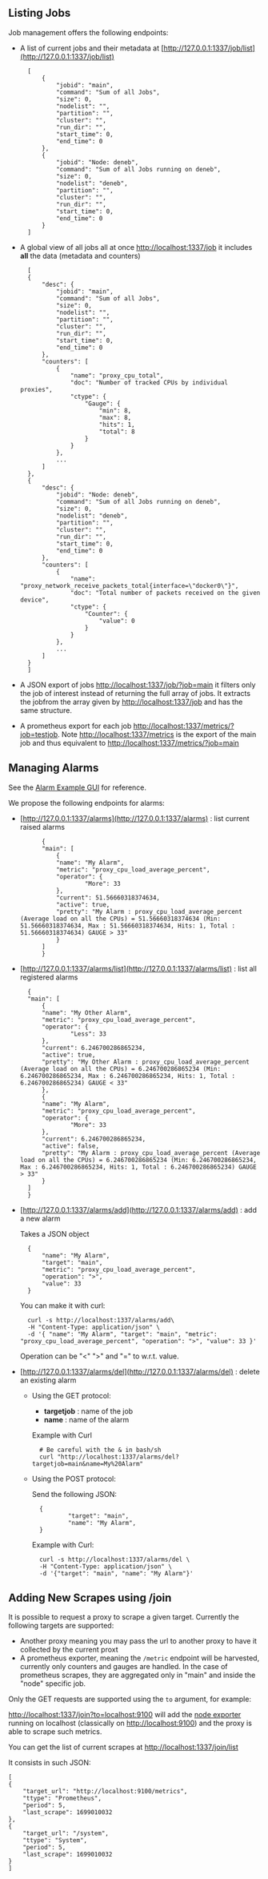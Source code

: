 ## Listing Jobs

Job management offers the following endpoints:

- A list of current jobs and their metadata at [http://127.0.0.1:1337/job/list](http://127.0.0.1:1337/job/list)

		[
			{
				"jobid": "main",
				"command": "Sum of all Jobs",
				"size": 0,
				"nodelist": "",
				"partition": "",
				"cluster": "",
				"run_dir": "",
				"start_time": 0,
				"end_time": 0
			},
			{
				"jobid": "Node: deneb",
				"command": "Sum of all Jobs running on deneb",
				"size": 0,
				"nodelist": "deneb",
				"partition": "",
				"cluster": "",
				"run_dir": "",
				"start_time": 0,
				"end_time": 0
			}
		]

- A global view of all jobs all at once [http://localhost:1337/job](http://localhost:1337/job) it includes **all** the data (metadata and counters)


		[
		{
			"desc": {
				"jobid": "main",
				"command": "Sum of all Jobs",
				"size": 0,
				"nodelist": "",
				"partition": "",
				"cluster": "",
				"run_dir": "",
				"start_time": 0,
				"end_time": 0
			},
			"counters": [
				{
					"name": "proxy_cpu_total",
					"doc": "Number of tracked CPUs by individual proxies",
					"ctype": {
						"Gauge": {
							"min": 8,
							"max": 8,
							"hits": 1,
							"total": 8
						}
					}
				},
				...
			]
		},
		{
			"desc": {
				"jobid": "Node: deneb",
				"command": "Sum of all Jobs running on deneb",
				"size": 0,
				"nodelist": "deneb",
				"partition": "",
				"cluster": "",
				"run_dir": "",
				"start_time": 0,
				"end_time": 0
			},
			"counters": [
				{
					"name": "proxy_network_receive_packets_total{interface=\"docker0\"}",
					"doc": "Total number of packets received on the given device",
					"ctype": {
						"Counter": {
							"value": 0
						}
					}
				},
				...
			]
		}
		]

- A JSON export of jobs [http://localhost:1337/job/?job=main](http://localhost:1337/job/?job=main) it filters only the job of interest instead of returning the full array of jobs. It extracts the jobfrom the array given by [http://localhost:1337/job](http://localhost:1337/job) and has the same structure.


- A prometheus export for each job [http://localhost:1337/metrics/?job=testjob](http://localhost:1337/metrics/?job=testjob). Note [http://localhost:1337/metrics](http://localhost:1337/metrics) is the export of the main job and thus equivalent to [http://localhost:1337/metrics/?job=main](http://localhost:1337/metrics/?job=main)


## Managing Alarms

See the [Alarm Example GUI](/alarms.html) for reference.

We propose the following endpoints for alarms:

- [http://127.0.0.1:1337/alarms](http://127.0.0.1:1337/alarms) : list current raised alarms


			{
			"main": [
				{
				"name": "My Alarm",
				"metric": "proxy_cpu_load_average_percent",
				"operator": {
						"More": 33
				},
				"current": 51.56660318374634,
				"active": true,
				"pretty": "My Alarm : proxy_cpu_load_average_percent (Average load on all the CPUs) = 51.56660318374634 (Min: 51.56660318374634, Max : 51.56660318374634, Hits: 1, Total : 51.56660318374634) GAUGE > 33"
				}
			]
			}

- [http://127.0.0.1:1337/alarms/list](http://127.0.0.1:1337/alarms/list) : list all registered alarms

		{
		"main": [
			{
			"name": "My Other Alarm",
			"metric": "proxy_cpu_load_average_percent",
			"operator": {
					"Less": 33
			},
			"current": 6.246700286865234,
			"active": true,
			"pretty": "My Other Alarm : proxy_cpu_load_average_percent (Average load on all the CPUs) = 6.246700286865234 (Min: 6.246700286865234, Max : 6.246700286865234, Hits: 1, Total : 6.246700286865234) GAUGE < 33"
			},
			{
			"name": "My Alarm",
			"metric": "proxy_cpu_load_average_percent",
			"operator": {
					"More": 33
			},
			"current": 6.246700286865234,
			"active": false,
			"pretty": "My Alarm : proxy_cpu_load_average_percent (Average load on all the CPUs) = 6.246700286865234 (Min: 6.246700286865234, Max : 6.246700286865234, Hits: 1, Total : 6.246700286865234) GAUGE > 33"
			}
		]
		}


- [http://127.0.0.1:1337/alarms/add](http://127.0.0.1:1337/alarms/add) : add a new alarm


	Takes a JSON object

		{
			"name": "My Alarm",
			"target": "main",
			"metric": "proxy_cpu_load_average_percent",
			"operation": ">",
			"value": 33
		}


	You can make it with curl:

		curl -s http://localhost:1337/alarms/add\
		-H "Content-Type: application/json" \
		-d '{ "name": "My Alarm", "target": "main", "metric": "proxy_cpu_load_average_percent", "operation": ">", "value": 33 }'
	


	Operation can be "<" ">" and "=" to w.r.t. value.


- [http://127.0.0.1:1337/alarms/del](http://127.0.0.1:1337/alarms/del) : delete an existing alarm


    - Using the GET protocol:
        - **targetjob** : name of the job
        - **name** : name of the alarm

        Example with Curl

			# Be careful with the & in bash/sh
			curl "http://localhost:1337/alarms/del?targetjob=main&name=My%20Alarm"


    - Using the POST protocol:

        Send the following JSON:
       
			{
					"target": "main",
					"name": "My Alarm",
			}


        Example with Curl:

			curl -s http://localhost:1337/alarms/del \
			-H "Content-Type: application/json" \
			-d '{"target": "main", "name": "My Alarm"}'


## Adding New Scrapes using /join

It is possible to request a proxy to scrape a given target. Currently the following targets are supported:

- Another proxy meaning you may pass the url to another proxy to have it collected by the current proxt
- A prometheus exporter, meaning the `/metric` endpoint will be harvested, currently only counters and gauges are handled. In the case of prometheus scrapes, they are aggregated only in "main" and inside the "node" specific job.

Only the GET requests are supported using the `to` argument, for example:

[http://localhost:1337/join?to=localhost:9100](http://localhost:1337/join?to=localhost:9100) will add the [node exporter](https://github.com/prometheus/node_exporter) running on localhost (classically on [http://localhost:9100](http://localhost:9100)) and the proxy is able to scrape such metrics.


You can get the list of current scrapes at [http://localhost:1337/join/list](http://localhost:1337/join/list)

It consists in such JSON:

	[
	{
		"target_url": "http://localhost:9100/metrics",
		"ttype": "Prometheus",
		"period": 5,
		"last_scrape": 1699010032
	},
	{
		"target_url": "/system",
		"ttype": "System",
		"period": 5,
		"last_scrape": 1699010032
	}
	]
